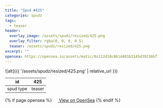 ```yaml
---
title: "Spud #425"
categories: spudz
tags:
  - teaser
header:
  overlay_image: /assets/spudz/resized/425.png
  overlay_filter: rgba(0, 0, 0, 0.5)
  teaser: /assets/spudz/resized/425.png
excerpt: ""
opensea: https://opensea.io/assets/matic/0x112d18c861d401b3145d39236bf149f01e18beed/425
---
```

![alt]({{ '/assets/spudz/resized/425.png' | relative_url }})

| id | 425 |
|-|-|
| spud type | teaser |

{% if page.opensea %}
<a href="{{page.opensea}}" class="btn btn--info" onclick="window.open(this.href, '_blank'); return false;"><img src="/assets/images/opensea.svg" width="16px"><span>  View on OpenSea</span></a>
{% endif %}
